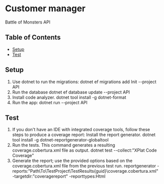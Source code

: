 # Customer manager

Battle of Monsters API

## Table of Contents

- [Setup](#setup)
- [Test](#usage)

## Setup

1. Use dotnet to run the migrations:
    dotnet ef migrations add Init --project API
​
2. Run the database
    dotnet ef database update --project API
​
4. Install code analyzer.
    dotnet tool install -g dotnet-format
​
5.  Run the app:
    dotnet run --project API

## Test

1. If you don't have an IDE with integrated coverage tools, follow these steps to produce a coverage report: Install the report generator.
    dotnet tool install -g dotnet-reportgenerator-globaltool
​
2. Run the tests. This command generates a resulting coverage.cobertura.xml file as output.
    dotnet test --collect:"XPlat Code Coverage"
​
3. Generate the report; use the provided options based on the coverage.cobertura.xml file from the previous test run.
reportgenerator -reports:"Path\To\TestProject\TestResults\{guid}\coverage.cobertura.xml" -targetdir:"coveragereport" -reporttypes:Html






